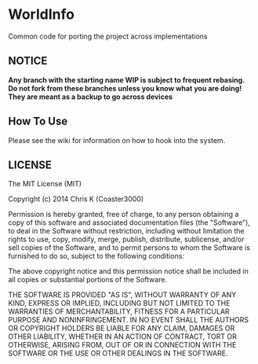 # WorldInfo
Common code for porting the project across implementations

## NOTICE
**Any branch with the starting name WIP is subject to frequent rebasing. Do not fork from these branches unless you 
know what you are doing! They are meant as a backup to go across devices**

## How To Use

Please see the wiki for information on how to hook into the system.

## LICENSE
The MIT License (MIT)

Copyright (c) 2014 Chris K (Coaster3000)

Permission is hereby granted, free of charge, to any person obtaining a copy of this software and associated documentation files (the "Software"), to deal in the Software without restriction, including without limitation the rights to use, copy, modify, merge, publish, distribute, sublicense, and/or sell copies of the Software, and to permit persons to whom the Software is furnished to do so, subject to the following conditions:

The above copyright notice and this permission notice shall be included in all copies or substantial portions of the Software.

THE SOFTWARE IS PROVIDED "AS IS", WITHOUT WARRANTY OF ANY KIND, EXPRESS OR IMPLIED, INCLUDING BUT NOT LIMITED TO THE WARRANTIES OF MERCHANTABILITY, FITNESS FOR A PARTICULAR PURPOSE AND NONINFRINGEMENT. IN NO EVENT SHALL THE AUTHORS OR COPYRIGHT HOLDERS BE LIABLE FOR ANY CLAIM, DAMAGES OR OTHER LIABILITY, WHETHER IN AN ACTION OF CONTRACT, TORT OR OTHERWISE, ARISING FROM, OUT OF OR IN CONNECTION WITH THE SOFTWARE OR THE USE OR OTHER DEALINGS IN THE SOFTWARE.